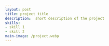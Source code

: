 ```yaml
---
layout: post
title: project title
description:  short description of the project
skills: 
- skill 1
- skill 2
main-image: /project.webp 
---
```

